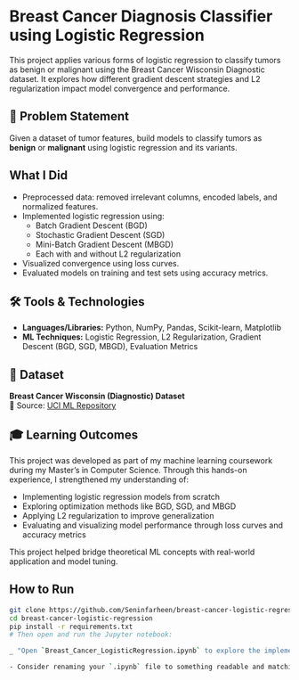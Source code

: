 # Breast Cancer Diagnosis Classifier using Logistic Regression

This project applies various forms of logistic regression to classify tumors as benign or malignant using the Breast Cancer Wisconsin Diagnostic dataset. It explores how different gradient descent strategies and L2 regularization impact model convergence and performance.

## 📌 Problem Statement
Given a dataset of tumor features, build models to classify tumors as **benign** or **malignant** using logistic regression and its variants.

## What I Did
- Preprocessed data: removed irrelevant columns, encoded labels, and normalized features.
- Implemented logistic regression using:
  - Batch Gradient Descent (BGD)
  - Stochastic Gradient Descent (SGD)
  - Mini-Batch Gradient Descent (MBGD)
  - Each with and without L2 regularization
- Visualized convergence using loss curves.
- Evaluated models on training and test sets using accuracy metrics.

## 🛠️ Tools & Technologies
- **Languages/Libraries:** Python, NumPy, Pandas, Scikit-learn, Matplotlib
- **ML Techniques:** Logistic Regression, L2 Regularization, Gradient Descent (BGD, SGD, MBGD), Evaluation Metrics

## 📁 Dataset
**Breast Cancer Wisconsin (Diagnostic) Dataset**  
📎 Source: [UCI ML Repository](https://archive.ics.uci.edu/ml/datasets/Breast+Cancer+Wisconsin+%28Diagnostic%29)

## 🎓 Learning Outcomes

This project was developed as part of my machine learning coursework during my Master’s in Computer Science. Through this hands-on experience, I strengthened my understanding of:

- Implementing logistic regression models from scratch
- Exploring optimization methods like BGD, SGD, and MBGD
- Applying L2 regularization to improve generalization
- Evaluating and visualizing model performance through loss curves and accuracy metrics

This project helped bridge theoretical ML concepts with real-world application and model tuning.

## How to Run

```bash
git clone https://github.com/Seninfarheen/breast-cancer-logistic-regression.git
cd breast-cancer-logistic-regression
pip install -r requirements.txt
# Then open and run the Jupyter notebook:

_ "Open `Breast_Cancer_LogisticRegression.ipynb` to explore the implementation."_

- Consider renaming your `.ipynb` file to something readable and matching the project.


